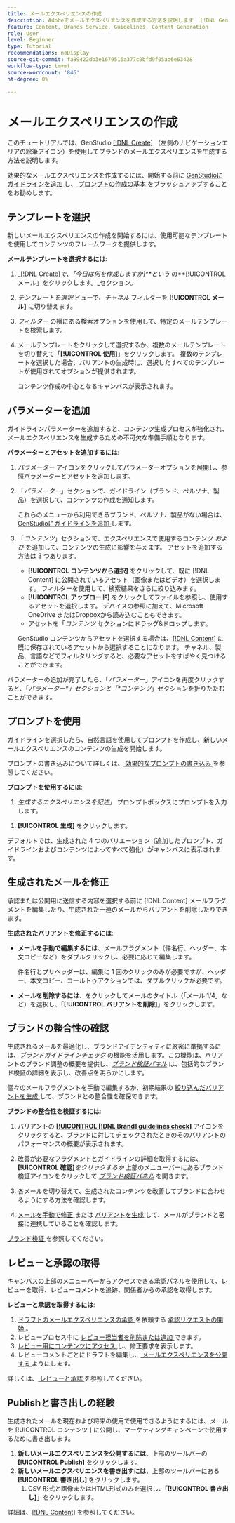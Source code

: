 ```yaml
---
title: メールエクスペリエンスの作成
description: Adobeでメールエクスペリエンスを作成する方法を説明します  [!DNL GenStudio]。
feature: Content, Brands Service, Guidelines, Content Generation
role: User
level: Beginner
type: Tutorial
recommendations: noDisplay
source-git-commit: fa89422db3e1679516a377c9bfd9f05ab6e63428
workflow-type: tm+mt
source-wordcount: '846'
ht-degree: 0%

---
```



# メールエクスペリエンスの作成

このチュートリアルでは、GenStudio [[!DNL Create]](/help/user-guide/create/overview.md) （左側のナビゲーションエリアの絵筆アイコン）を使用してブランドのメールエクスペリエンスを生成する方法を説明します。

効果的なメールエクスペリエンスを作成するには、開始する前に [GenStudioにガイドラインを追加 ](/help/user-guide/guidelines/add-guidelines.md) し、[ プロンプトの作成の基本 ](/help/user-guide/effective-prompts.md) をブラッシュアップすることをお勧めします。

## テンプレートを選択

新しいメールエクスペリエンスの作成を開始するには、使用可能なテンプレートを使用してコンテンツのフレームワークを提供します。

**メールテンプレートを選択するには**:

1. _[!DNL Create]_で、「今日は何を作成しますか&#x200B;]**という_ の**[!UICONTROL  メール」をクリックします。_セクション。
1. _テンプレートを選択_ ビューで、_チャネル_ フィルターを **[!UICONTROL メール]** に切り替えます。
1. _フィルター_ の横にある検索オプションを使用して、特定のメールテンプレートを検索します。
1. メールテンプレートをクリックして選択するか、複数のメールテンプレートを切り替えて「**[!UICONTROL 使用]**」をクリックします。 複数のテンプレートを選択した場合、バリアントの生成時に、選択したすべてのテンプレートが使用されてオプションが提供されます。

   コンテンツ作成の中心となるキャンバスが表示されます。

## パラメーターを追加

ガイドラインパラメーターを追加すると、コンテンツ生成プロセスが強化され、メールエクスペリエンスを生成するための不可欠な準備手順となります。

**パラメーターとアセットを追加するには**:

1. _パラメーター_ アイコンをクリックしてパラメーターオプションを展開し、参照パラメーターとアセットを追加します。
1. 「_パラメーター_」セクションで、ガイドライン（ブランド、ペルソナ、製品）を選択して、コンテンツの作成を通知します。

   これらのメニューから利用できるブランド、ペルソナ、製品がない場合は、[GenStudioにガイドラインを追加 ](/help/user-guide/guidelines/add-guidelines.md) します。

1. 「_コンテンツ_」セクションで、エクスペリエンスで使用するコンテンツ *および* を追加して、コンテンツの生成に影響を与えます。 アセットを追加する方法は 3 つあります。
   * **[!UICONTROL コンテンツから選択]** をクリックして、既に [!DNL Content] に公開されているアセット（画像またはビデオ）を選択します。 フィルターを使用して、検索結果をさらに絞り込みます。
   * **[!UICONTROL アップロード]** をクリックしてファイルを参照し、使用するアセットを選択します。 デバイスの参照に加えて、Microsoft OneDrive またはDropboxから読み込むこともできます。
   * アセットを「_コンテンツ_ セクションにドラッグ&amp;ドロップします。

   GenStudio コンテンツからアセットを選択する場合は、[[!DNL Content]](/help/user-guide/content/overview.md) に既に保存されているアセットから選択することになります。 チャネル、製品、言語などでフィルタリングすると、必要なアセットをすばやく見つけることができます。

パラメーターの追加が完了したら、「*パラメーター*」アイコンを再度クリックすると、「_パラメーター*」セクションと「*コンテンツ_」セクションを折りたたむことができます。

## プロンプトを使用

ガイドラインを選択したら、自然言語を使用してプロンプトを作成し、新しいメールエクスペリエンスのコンテンツの生成を開始します。

プロンプトの書き込みについて詳しくは、[ 効果的なプロンプトの書き込み ](/help/user-guide/effective-prompts.md) を参照してください。

**プロンプトを使用するには**:

1. _生成するエクスペリエンスを記述」_ プロンプトボックスにプロンプトを入力します。
   <!-- If the prompt box is not visible, click **[!UICONTROL Open to prompt]** to expand it. -->

<!-- 1. Optionally, click one of the prompt suggestions visible just above the prompt text box. Clicking a suggestion auto-fills the suggested prompt in the prompt box. -->
1. **[!UICONTROL 生成]** をクリックします。

デフォルトでは、生成された 4 つのバリエーション（追加したプロンプト、ガイドラインおよびコンテンツによってすべて強化）がキャンバスに表示されます。

## 生成されたメールを修正

承認または公開用に送信する内容を選択する前に [!DNL Content] メールフラグメントを編集したり、生成された一連のメールからバリアントを削除したりできます。

**生成されたバリアントを修正するには**:

* **メールを手動で編集するには**、メールフラグメント（件名行、ヘッダー、本文コピーなど）をダブルクリックし、必要に応じて編集します。

  件名行とプリヘッダーは、編集に 1 回のクリックのみが必要ですが、ヘッダー、本文コピー、コールトゥアクションでは、ダブルクリックが必要です。

* **メールを削除するには**、をクリックしてメールのタイトル（「メール 1/4」など）を選択し、「**[!UICONTROL バリアントを削除]**」をクリックします。

## ブランドの整合性の確認

生成されるメールを最適化し、ブランドアイデンティティに厳密に準拠するには、[_ブランドガイドラインチェック_](/help/user-guide/guidelines/brand-validation.md#brand-guidelines-check) の機能を活用します。この機能は、バリアントのブランド調整の概要を提供し、[_ブランド検証パネル_](/help/user-guide/guidelines/brand-validation.md#brand-validation-panel) は、包括的なブランド検証の詳細を表示し、改善点を明らかにします。

個々のメールフラグメントを手動で編集するか、初期結果の [ 絞り込んだバリアントを生成 ](/help/user-guide/create/generate-variants.md) して、ブランドとの整合性を確保できます。

**ブランドの整合性を検証するには**:

1. バリアントの [**[!UICONTROL [!DNL Brand] guidelines check]**](/help/user-guide/guidelines/brand-validation.md#brand-guidelines-check) アイコンをクリックすると、ブランドに対してチェックされたときのそのバリアントのパフォーマンスの概要が表示されます。
1. 改善が必要なフラグメントとガイドラインの詳細を取得するには、**[!UICONTROL 確認]**_をクリックするか_ 上部のメニューバーにあるブランド検証アイコンをクリックして [_ブランド検証パネル_](/help/user-guide/guidelines/brand-validation.md#brand-validation-panel) を開きます。

1. 各メールを切り替えて、生成されたコンテンツを改善してブランドに合わせるようにする方法を確認します。
1. [ メールを手動で修正 ](#revise-generated-emails) または [ バリアントを生成 ](/help/user-guide/create/generate-variants.md) して、メールがブランドと密接に連携していることを確認します。

[ ブランド検証 ](/help/user-guide/guidelines/brand-validation.md) を参照してください。

## レビューと承認の取得

キャンバスの上部のメニューバーからアクセスできる承認パネルを使用して、レビューを取得、レビューコメントを追跡、関係者からの承認を取得します。

**レビューと承認を取得するには**:

1. [ ドラフトのメールエクスペリエンスの承認 ](/help/user-guide/approvals/request-review.md) を依頼する [ 承認リクエストの開始 ](/help/user-guide/approvals/approve-content.md)。
1. レビュープロセス中に [ レビュー担当者を削除または追加 ](/help/user-guide/approvals/review-and-edit.md#manage-approvals) できます。
1. [ レビュー用にコンテンツにアクセス ](/help/user-guide/approvals/review-and-edit.md#access-content-for-review) し、修正要求を表示します。
1. レビューコメントごとにドラフトを編集し、[ メールエクスペリエンスを公開する ](#publish-and-export-experience) ようにします。

詳しくは、[ レビューと承認 ](/help/user-guide/approvals/overview.md) を参照してください。

## Publishと書き出しの経験

生成されたメールを現在および将来の使用で使用できるようにするには、メールを [!UICONTROL  コンテンツ ] に公開し、マーケティングキャンペーンで使用するために書き出します。

1. **新しいメールエクスペリエンスを公開するには**、上部のツールバーの **[!UICONTROL Publish]** をクリックします。
1. **新しいメールエクスペリエンスを書き出すには**、上部のツールバーにある **[!UICONTROL 書き出し]** をクリックします。
   1. CSV 形式と画像またはHTML形式のみを選択し、「**[!UICONTROL 書き出し]**」をクリックします。

詳細は、[[!DNL Content]](/help/user-guide/content/overview.md#search-and-find-approved-content) を参照してください。
